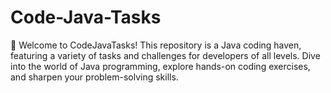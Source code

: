 # Code-Java-Tasks
🚀 Welcome to CodeJavaTasks! This repository is a Java coding haven, featuring a variety of tasks and challenges for developers of all levels. Dive into the world of Java programming, explore hands-on coding exercises, and sharpen your problem-solving skills.
